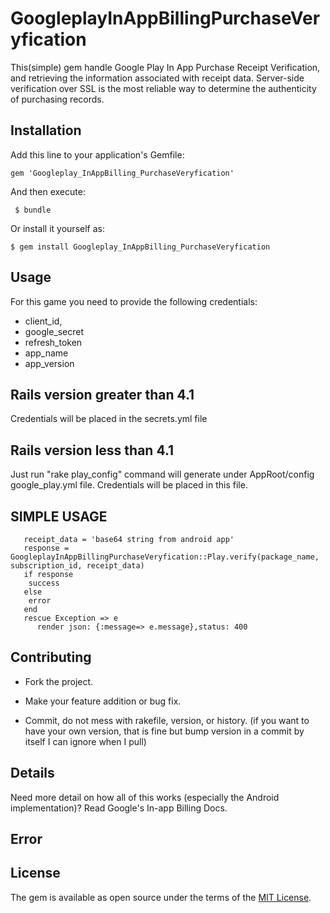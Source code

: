 # GoogleplayInAppBillingPurchaseVeryfication

This(simple) gem handle Google Play In App Purchase Receipt Verification, and retrieving the information associated with receipt data.
Server-side verification over SSL is the most reliable way to determine the authenticity of purchasing records.
## Installation

Add this line to your application's Gemfile:


    gem 'Googleplay_InAppBilling_PurchaseVeryfication'


And then execute:

     $ bundle

Or install it yourself as:

    $ gem install Googleplay_InAppBilling_PurchaseVeryfication

## Usage

   For this game you need to provide the following credentials:
   * client_id,
   * google_secret
   * refresh_token
   * app_name
   * app_version

   ## Rails version greater than 4.1

   Credentials will be placed in the  secrets.yml  file


   ## Rails version less than 4.1

   Just run "rake play_config" command  will generate under AppRoot/config google_play.yml file.
   Credentials will be placed in this file.


  ## SIMPLE USAGE

       receipt_data = 'base64 string from android app'
       response = GoogleplayInAppBillingPurchaseVeryfication::Play.verify(package_name, subscription_id, receipt_data)
       if response
        success
       else
        error
       end
       rescue Exception => e
          render json: {:message=> e.message},status: 400


## Contributing

* Fork the project.

* Make your feature addition or bug fix.

* Commit, do not mess with rakefile, version, or history. (if you want to have your own version, that is fine but bump version in a commit by itself I can ignore when I pull)

## Details

Need more detail on how all of this works (especially the Android implementation)? Read Google's In-app Billing Docs.


## Error




## License

The gem is available as open source under the terms of the [MIT License](http://opensource.org/licenses/MIT).

